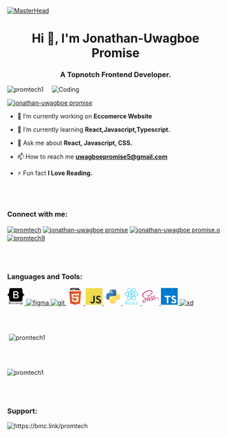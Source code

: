 [![MasterHead](https://img.freepik.com/free-vector/web-development-banner-computer-with-window-computer-with-browser-window_80328-118.jpg?w=2000)](https://www.linkedin.com/in/jonathan-uwagboe-promise-o-60b3a3205/)
<h1 align="center">Hi 👋, I'm Jonathan-Uwagboe Promise</h1>
<h3 align="center">A Topnotch Frontend Developer.</h3>
<img align="right" alt="Coding" width="400" src="https://i.pinimg.com/originals/e8/f4/53/e8f453469a3ec97ecd354df465d73913.gif">

<p align="left"> <img src="https://komarev.com/ghpvc/?username=promtech1&label=Profile%20views&color=0e75b6&style=flat" alt="promtech1" /> </p>

<p align="left"> <a href="https://twitter.com/Promtech5" target="blank"><img src="https://img.shields.io/twitter/follow/jonathan-uwagboe promise?logo=twitter&style=for-the-badge" alt="jonathan-uwagboe promise" /></a> </p>

- 🔭 I’m currently working on **Eccomerce Website**

- 🌱 I’m currently learning **React,Javascript,Typescript.**

- 💬 Ask me about **React, Javascript, CSS.**

- 📫 How to reach me **uwagboepromise5@gmail.com**

- ⚡ Fun fact **I Love Reading.**

</br>
</br>

<h3 align="left" >Connect with me:</h3>
<p align="left">
<a href="https://dev.to/promtech" target="blank"><img align="center" src="https://raw.githubusercontent.com/rahuldkjain/github-profile-readme-generator/master/src/images/icons/Social/devto.svg" alt="promtech" height="30" width="40" /></a>
<a href="https://twitter.com/Promtech5" target="blank"><img align="center" src="https://raw.githubusercontent.com/rahuldkjain/github-profile-readme-generator/master/src/images/icons/Social/twitter.svg" alt="jonathan-uwagboe promise" height="30" width="40" /></a>
<a href="https://linkedin.com/in/jonathan-uwagboe promise.o" target="blank"><img align="center" src="https://raw.githubusercontent.com/rahuldkjain/github-profile-readme-generator/master/src/images/icons/Social/linked-in-alt.svg" alt="jonathan-uwagboe promise.o" height="30" width="40" /></a>
<a href="https://instagram.com/promtech9" target="blank"><img align="center" src="https://raw.githubusercontent.com/rahuldkjain/github-profile-readme-generator/master/src/images/icons/Social/instagram.svg" alt="promtech9" height="30" width="40" /></a>
</p>
</br>
</br>


<h3 align="left">Languages and Tools:</h3>
<p align="left"> <a href="https://getbootstrap.com" target="_blank" rel="noreferrer"> <img src="https://raw.githubusercontent.com/devicons/devicon/master/icons/bootstrap/bootstrap-plain-wordmark.svg" alt="bootstrap" width="40" height="40"/> </a> <a href="https://www.figma.com/" target="_blank" rel="noreferrer"> <img src="https://www.vectorlogo.zone/logos/figma/figma-icon.svg" alt="figma" width="40" height="40"/> </a> <a href="https://git-scm.com/" target="_blank" rel="noreferrer"> <img src="https://www.vectorlogo.zone/logos/git-scm/git-scm-icon.svg" alt="git" width="40" height="40"/> </a> <a href="https://www.w3.org/html/" target="_blank" rel="noreferrer"> <img src="https://raw.githubusercontent.com/devicons/devicon/master/icons/html5/html5-original-wordmark.svg" alt="html5" width="40" height="40"/> </a> <a href="https://developer.mozilla.org/en-US/docs/Web/JavaScript" target="_blank" rel="noreferrer"> <img src="https://raw.githubusercontent.com/devicons/devicon/master/icons/javascript/javascript-original.svg" alt="javascript" width="40" height="40"/> </a> <a href="https://www.python.org" target="_blank" rel="noreferrer"> <img src="https://raw.githubusercontent.com/devicons/devicon/master/icons/python/python-original.svg" alt="python" width="40" height="40"/> </a> <a href="https://reactjs.org/" target="_blank" rel="noreferrer"> <img src="https://raw.githubusercontent.com/devicons/devicon/master/icons/react/react-original-wordmark.svg" alt="react" width="40" height="40"/> </a> <a href="https://sass-lang.com" target="_blank" rel="noreferrer"> <img src="https://raw.githubusercontent.com/devicons/devicon/master/icons/sass/sass-original.svg" alt="sass" width="40" height="40"/> </a> <a href="https://www.typescriptlang.org/" target="_blank" rel="noreferrer"> <img src="https://raw.githubusercontent.com/devicons/devicon/master/icons/typescript/typescript-original.svg" alt="typescript" width="40" height="40"/> </a> <a href="https://www.adobe.com/products/xd.html" target="_blank" rel="noreferrer"> <img src="https://cdn.worldvectorlogo.com/logos/adobe-xd.svg" alt="xd" width="40" height="40"/> </a> </p>
</br>
</br>

<p>&nbsp;<img align="center" src="https://github-readme-stats.vercel.app/api?username=promtech1&show_icons=true&locale=en" alt="promtech1" /></p>
</br>
</br>


<p><img align="center" src="https://github-readme-streak-stats.herokuapp.com/?user=promtech1&" alt="promtech1" /></p>
</br>
</br>



<h3 align="left">Support:</h3>
<p style="margin-bottom: 80px;"><a href="https://www.buymeacoffee.com/https://bmc.link/promtech"> <img align="left" src="https://cdn.buymeacoffee.com/buttons/v2/default-yellow.png" height="50" width="210" alt="https://bmc.link/promtech" /></a></p><br><br>